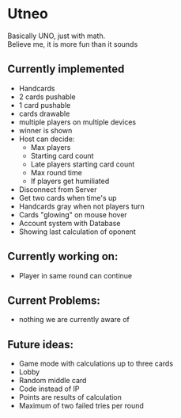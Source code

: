 # Utneo

Basically UNO, just with math.<br />
Believe me, it is more fun than it sounds

## Currently implemented
- Handcards
- 2 cards pushable
- 1 card pushable
- cards drawable
- multiple players on multiple devices
- winner is shown
- Host can decide:
  - Max players
  - Starting card count
  - Late players starting card count
  - Max round time
  - If players get humiliated
- Disconnect from Server
- Get two cards when time's up
- Handcards gray when not players turn
- Cards "glowing" on mouse hover
- Account system with Database
- Showing last calculation of oponent


## Currently working on:
- Player in same round can continue

## Current Problems:
- nothing we are currently aware of

## Future ideas:
- Game mode with calculations up to three cards
- Lobby
- Random middle card
- Code instead of IP
- Points are results of calculation
- Maximum of two failed tries per round
